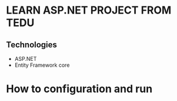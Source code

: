# LEARN ASP.NET PROJECT FROM TEDU
## Technologies
- ASP.NET
- Entity Framework core
# How to configuration and run

